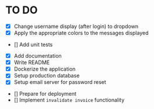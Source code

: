 # TO DO

- [x] Change username display (after login) to dropdown
- [x] Apply the appropriate colors to the messages displayed
- [] Add unit tests
- [x] Add documentation
- [x] Write README
- [x] Dockerize the application
- [x] Setup production database
- [x] Setup email server for password reset
- [] Prepare for deployment
- [] Implement `invalidate invoice` functionality